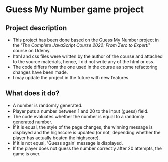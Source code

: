 # Guess My Number game project
## Project description

- This project has been done based on the Guess My Number project in the *'The Complete JavaScript Course 2022: From Zero to Expert!'* course on Udemy. 
- html and css files were written by the author of the course and attached to the source materials, hence, I did not write any of the html or css.
- The code differs from the one used in the course as some refactoring changes have been made. 
- I may update the project in the future with new features.

## What does it do?
- A number is randomly generated.
- Player puts a number between 1 and 20 to the input (guess) field.
- The code evaluates whether the number is equal to a randomly generated number.
- If it is equal, the style of the page changes, the winning message is displayed and the highscore is updated (or not, depending whether the player has actually beaten the highscore).
- If it is not equal, 'Guess again' message is displayed.
- If the player does not guess the number correctly after 20 attempts, the game is over.
